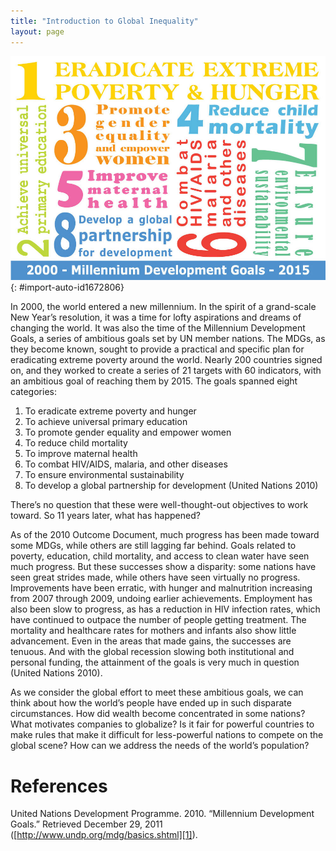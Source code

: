 ```yaml
---
title: "Introduction to Global Inequality"
layout: page
---
```



<?chapter-toc label="Learning Objectives"?>

<?cnx.eoc class="section-summary" title="Section Summary"?>

<?cnx.eoc class="section-quiz" title="Section Quiz"?>

<?cnx.eoc class="short-answer" title="Short Answer"?>

<?cnx.eoc class="further-research" title="Further Research"?>

<?cnx.eoc class="references" title="References"?>

 ![A colorful arrangement of development goals are shown here.](../resources/Figure_10_00_01.jpg "The Millennium Development Goals (MDG) were an ambitious start to the 21st century. (Photo courtesy of U.S. Mission Geneva/flickr)"){: #import-auto-id1672806}

In 2000, the world entered a new millennium. In the spirit of a grand-scale New Year’s resolution, it was a time for lofty aspirations and dreams of changing the world. It was also the time of the Millennium Development Goals, a series of ambitious goals set by UN member nations. The MDGs, as they become known, sought to provide a practical and specific plan for eradicating extreme poverty around the world. Nearly 200 countries signed on, and they worked to create a series of 21 targets with 60 indicators, with an ambitious goal of reaching them by 2015. The goals spanned eight categories:

1.  To eradicate extreme poverty and hunger
2.  To achieve universal primary education
3.  To promote gender equality and empower women
4.  To reduce child mortality
5.  To improve maternal health
6.  To combat HIV/AIDS, malaria, and other diseases
7.  To ensure environmental sustainability
8.  To develop a global partnership for development (United Nations 2010)

There’s no question that these were well-thought-out objectives to work toward. So 11 years later, what has happened?

As of the 2010 Outcome Document, much progress has been made toward some MDGs, while others are still lagging far behind. Goals related to poverty, education, child mortality, and access to clean water have seen much progress. But these successes show a disparity: some nations have seen great strides made, while others have seen virtually no progress. Improvements have been erratic, with hunger and malnutrition increasing from 2007 through 2009, undoing earlier achievements. Employment has also been slow to progress, as has a reduction in HIV infection rates, which have continued to outpace the number of people getting treatment. The mortality and healthcare rates for mothers and infants also show little advancement. Even in the areas that made gains, the successes are tenuous. And with the global recession slowing both institutional and personal funding, the attainment of the goals is very much in question (United Nations 2010).

As we consider the global effort to meet these ambitious goals, we can think about how the world’s people have ended up in such disparate circumstances. How did wealth become concentrated in some nations? What motivates companies to globalize? Is it fair for powerful countries to make rules that make it difficult for less-powerful nations to compete on the global scene? How can we address the needs of the world’s population?

# References

United Nations Development Programme. 2010. “Millennium Development Goals.” Retrieved December 29, 2011 ([http://www.undp.org/mdg/basics.shtml][1]).



[1]: http://www.undp.org/mdg/basics.shtml
